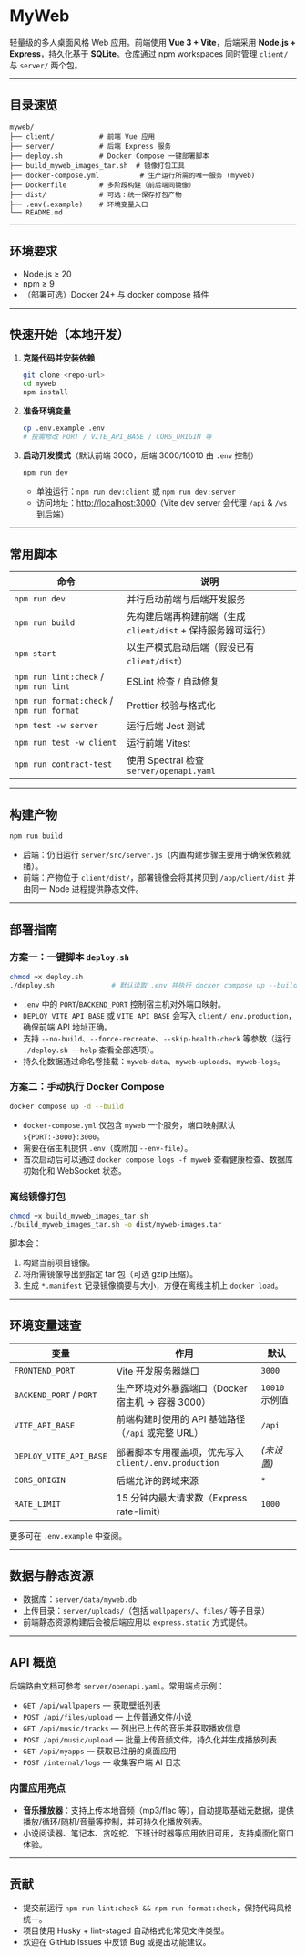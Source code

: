 # MyWeb

轻量级的多人桌面风格 Web 应用。前端使用 **Vue 3 + Vite**，后端采用 **Node.js + Express**，持久化基于 **SQLite**。仓库通过 npm workspaces 同时管理 `client/` 与 `server/` 两个包。

---

## 目录速览

```
myweb/
├── client/           # 前端 Vue 应用
├── server/           # 后端 Express 服务
├── deploy.sh         # Docker Compose 一键部署脚本
├── build_myweb_images_tar.sh  # 镜像打包工具
├── docker-compose.yml          # 生产运行所需的唯一服务 (myweb)
├── Dockerfile        # 多阶段构建（前后端同镜像）
├── dist/             # 可选：统一保存打包产物
├── .env(.example)    # 环境变量入口
└── README.md
```

---

## 环境要求

- Node.js ≥ 20
- npm ≥ 9
- （部署可选）Docker 24+ 与 docker compose 插件

---

## 快速开始（本地开发）

1. **克隆代码并安装依赖**

   ```bash
   git clone <repo-url>
   cd myweb
   npm install
   ```

2. **准备环境变量**

   ```bash
   cp .env.example .env
   # 按需修改 PORT / VITE_API_BASE / CORS_ORIGIN 等
   ```

3. **启动开发模式**（默认前端 3000，后端 3000/10010 由 `.env` 控制）

   ```bash
   npm run dev
   ```

   - 单独运行：`npm run dev:client` 或 `npm run dev:server`
   - 访问地址：<http://localhost:3000>（Vite dev server 会代理 `/api` & `/ws` 到后端）

---

## 常用脚本

| 命令                                      | 说明                                                          |
| ----------------------------------------- | ------------------------------------------------------------- |
| `npm run dev`                             | 并行启动前端与后端开发服务                                    |
| `npm run build`                           | 先构建后端再构建前端（生成 `client/dist` + 保持服务器可运行） |
| `npm start`                               | 以生产模式启动后端（假设已有 `client/dist`）                  |
| `npm run lint:check` / `npm run lint`     | ESLint 检查 / 自动修复                                        |
| `npm run format:check` / `npm run format` | Prettier 校验与格式化                                         |
| `npm test -w server`                      | 运行后端 Jest 测试                                            |
| `npm run test -w client`                  | 运行前端 Vitest                                               |
| `npm run contract-test`                   | 使用 Spectral 检查 `server/openapi.yaml`                      |

---

## 构建产物

```bash
npm run build
```

- 后端：仍旧运行 `server/src/server.js`（内置构建步骤主要用于确保依赖就绪）。
- 前端：产物位于 `client/dist/`，部署镜像会将其拷贝到 `/app/client/dist` 并由同一 Node 进程提供静态文件。

---

## 部署指南

### 方案一：一键脚本 `deploy.sh`

```bash
chmod +x deploy.sh
./deploy.sh              # 默认读取 .env 并执行 docker compose up --build
```

- `.env` 中的 `PORT`/`BACKEND_PORT` 控制宿主机对外端口映射。
- `DEPLOY_VITE_API_BASE` 或 `VITE_API_BASE` 会写入 `client/.env.production`，确保前端 API 地址正确。
- 支持 `--no-build`、`--force-recreate`、`--skip-health-check` 等参数（运行 `./deploy.sh --help` 查看全部选项）。
- 持久化数据通过命名卷挂载：`myweb-data`、`myweb-uploads`、`myweb-logs`。

### 方案二：手动执行 Docker Compose

```bash
docker compose up -d --build
```

- `docker-compose.yml` 仅包含 `myweb` 一个服务，端口映射默认 `${PORT:-3000}:3000`。
- 需要在宿主机提供 `.env`（或附加 `--env-file`）。
- 首次启动后可以通过 `docker compose logs -f myweb` 查看健康检查、数据库初始化和 WebSocket 状态。

### 离线镜像打包

```bash
chmod +x build_myweb_images_tar.sh
./build_myweb_images_tar.sh -o dist/myweb-images.tar
```

脚本会：

1. 构建当前项目镜像。
2. 将所需镜像导出到指定 tar 包（可选 gzip 压缩）。
3. 生成 `*.manifest` 记录镜像摘要与大小，方便在离线主机上 `docker load`。

---

## 环境变量速查

| 变量                    | 作用                                                  | 默认           |
| ----------------------- | ----------------------------------------------------- | -------------- |
| `FRONTEND_PORT`         | Vite 开发服务器端口                                   | `3000`         |
| `BACKEND_PORT` / `PORT` | 生产环境对外暴露端口（Docker 宿主机 -> 容器 3000）    | `10010` 示例值 |
| `VITE_API_BASE`         | 前端构建时使用的 API 基础路径（`/api` 或完整 URL）    | `/api`         |
| `DEPLOY_VITE_API_BASE`  | 部署脚本专用覆盖项，优先写入 `client/.env.production` | _(未设置)_     |
| `CORS_ORIGIN`           | 后端允许的跨域来源                                    | `*`            |
| `RATE_LIMIT`            | 15 分钟内最大请求数（Express rate-limit）             | `1000`         |

更多可在 `.env.example` 中查阅。

---

## 数据与静态资源

- 数据库：`server/data/myweb.db`
- 上传目录：`server/uploads/`（包括 `wallpapers/`、`files/` 等子目录）
- 前端静态资源构建后会被后端应用以 `express.static` 方式提供。

---

## API 概览

后端路由文档可参考 `server/openapi.yaml`。常用端点示例：

- `GET /api/wallpapers` — 获取壁纸列表
- `POST /api/files/upload` — 上传普通文件/小说
- `GET /api/music/tracks` — 列出已上传的音乐并获取播放信息
- `POST /api/music/upload` — 批量上传音频文件，持久化并生成播放列表
- `GET /api/myapps` — 获取已注册的桌面应用
- `POST /internal/logs` — 收集客户端 AI 日志

### 内置应用亮点

- **音乐播放器**：支持上传本地音频（mp3/flac 等），自动提取基础元数据，提供播放/循环/随机/音量等控制，并可持久化播放列表。
- 小说阅读器、笔记本、贪吃蛇、下班计时器等应用依旧可用，支持桌面化窗口体验。

---

## 贡献

- 提交前运行 `npm run lint:check && npm run format:check`，保持代码风格统一。
- 项目使用 Husky + lint-staged 自动格式化常见文件类型。
- 欢迎在 GitHub Issues 中反馈 Bug 或提出功能建议。
